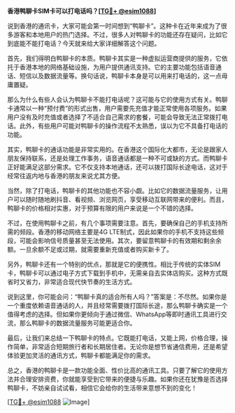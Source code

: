 **香港鸭聊卡SIM卡可以打电话吗？[[TG💪+ @esim1088](https://t.me/s/esim1088)]**

说到香港的通讯卡，大家可能会第一时间想到“鸭聊卡”。这种卡在近年来成为了很多游客和本地用户的热门选择。不过，很多人对鸭聊卡的功能还存在疑问，比如它到底能不能打电话？今天就来给大家详细解答这个问题。

首先，我们得明白鸭聊卡的本质。鸭聊卡其实是一种虚拟运营商提供的服务，它依托于香港本地的网络基础设施，为用户提供通讯支持。它的主要功能包括语音通话、短信以及数据流量等。换句话说，鸭聊卡本身是可以用来打电话的，这一点毋庸置疑。

那么为什么有些人会认为鸭聊卡不能打电话呢？这可能与它的使用方式有关。鸭聊卡通常以一种“预付费”的形式出售，用户需要先充值才能正常使用各项服务。如果用户没有及时充值或者选择了不适合自己需求的套餐，可能会导致无法正常拨打电话。此外，有些用户可能对鸭聊卡的操作流程不太熟悉，误以为它不具备打电话的功能。

其实，鸭聊卡的通话功能是非常实用的。在香港这个国际化大都市，无论是跟家人朋友保持联系，还是处理工作事务，语音通话都是一种不可或缺的方式。而鸭聊卡正好能满足这部分需求。它不仅支持本地通话，还可以拨打国际长途电话，这对于经常往返内地与香港的朋友来说尤其方便。

当然，除了打电话，鸭聊卡的其他功能也不容小觑。比如它的数据流量服务，让用户可以随时随地刷抖音、看视频、浏览网页，享受移动互联网带来的便利。而且，鸭聊卡的价格相对实惠，对于预算有限的用户来说是一个不错的选择。

不过，在使用鸭聊卡之前，有几个事项需要注意。首先，要确保自己的手机支持所需的频段。香港的移动网络主要是4G LTE制式，因此如果你的手机不支持这些频段，可能会影响信号质量甚至无法使用。其次，要留意鸭聊卡的有效期和剩余余额。一旦余额不足或过期，就需要重新充值或者购买新卡了。

另外，鸭聊卡还有一个特别的优点，那就是它的便携性。相比于传统的实体SIM卡，鸭聊卡可以通过电子方式下载到手机中，无需亲自去实体店购买。这种方式既省时又省力，非常适合现代快节奏的生活方式。

说到这里，你可能会问：“鸭聊卡真的适合所有人吗？”答案是：不尽然。如果你是一个重度依赖语音通话的人，并且经常需要拨打国际长途，那么鸭聊卡确实是一个值得考虑的选择。但如果你更倾向于通过微信、WhatsApp等即时通讯工具进行交流，那么鸭聊卡的数据流量服务可能更适合你。

最后，让我们来总结一下鸭聊卡的特点。它既能打电话，又能上网，价格合理，操作简单，非常适合短期旅行者和长期居住者。无论你是想节省通信费用，还是希望体验更加灵活的通讯方式，鸭聊卡都能满足你的需求。

总之，香港的鸭聊卡是一款功能全面、性价比高的通讯工具。只要了解它的使用方法并合理安排资费，你就能享受到它带来的便捷与乐趣。如果你还在犹豫是否选择鸭聊卡，不妨亲自试试看，相信它会给你的生活带来意想不到的变化！

[[TG💪+ @esim1088](https://t.me/s/esim1088) ![Image](https://i.postimg.cc/4NQfJmqS/Snipaste-2025-05-13-00-14-12.png)]